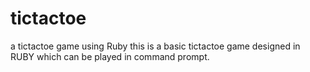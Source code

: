 # tictactoe
a tictactoe game using Ruby
this is a basic tictactoe game designed in RUBY which can be played in command prompt.
